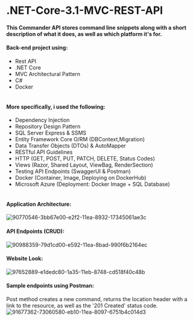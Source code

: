 # .NET-Core-3.1-MVC-REST-API

#### This Commander API stores command line snippets along with a short description of what it does, as well as which platform it's for.


#### Back-end project using:
<table>
  <tbody>
       <ul>
         <li>Rest API</li>
         <li>.NET Core</li>
         <li>MVC Architectural Pattern</li>
         <li>C#</li>
         <li>Docker</li>
       </ul>
  </tbody>
</table>

#### More specifically, i used the following:
<table>
  <tbody>
       <ul>
         <li>Dependency Injection</li>
         <li>Repository Design Pattern</li>
         <li>SQL Server Express & SSMS</li>
         <li>Entity Framework Core O/RM (DBContext,Migration)</li>
         <li>Data Transfer Objects (DTOs) & AutoMapper</li>
         <li>RESTful API Guidelines</li>
         <li>HTTP (GET, POST, PUT, PATCH, DELETE, Status Codes)</li>
         <li>Views (Razor, Shared Layout, ViewBag, RenderSection)</li>
         <li>Testing API Endpoints (SwaggerUI & Postman)</li>
         <li>Docker (Container, Image, Deploying on DockerHub)</li>
         <li>Microsoft Azure (Deployment: Docker Image + SQL Database)</li>
       </ul>
  </tbody>
</table>


#### Application Architecture:
![90770546-3bb67e00-e2f2-11ea-8932-17345061ae3c](https://user-images.githubusercontent.com/60182775/128473782-a78e5eb9-c411-4ed5-b7ec-72b612c383e0.png)

#### API Endpoints (CRUD):
![90988359-79d1cd00-e592-11ea-8bad-990f6b2164ec](https://user-images.githubusercontent.com/60182775/128474307-6367d95b-b3ce-4586-92c4-4b19a7bf1ce4.png)

#### Website Look:
![97652889-e1dedc80-1a35-11eb-8748-cd518f40c48b](https://user-images.githubusercontent.com/60182775/128475152-b349d881-7dbf-4e4b-aae0-fcbcb8061e59.png)

#### Sample endpoints using Postman:
Post method creates a new command, returns the location header with a link to the resource, as well as the '201 Created' status code. <br>
![91677362-73060580-eb10-11ea-8097-6751b4c014d3](https://user-images.githubusercontent.com/60182775/128475475-bf296b82-39ce-42a1-9075-44ac2231ac8b.png)

